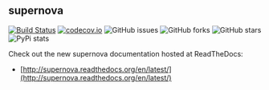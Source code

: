 ## supernova

[![Build Status](https://travis-ci.org/major/supernova.svg?branch=master)](https://travis-ci.org/major/supernova)
[![codecov.io](http://codecov.io/github/major/supernova/coverage.svg?branch=master)](http://codecov.io/github/major/supernova?branch=master)
![GitHub issues](https://img.shields.io/github/issues/major/supernova.svg)
![GitHub forks](https://img.shields.io/github/forks/major/supernova.svg)
![GitHub stars](https://img.shields.io/github/stars/major/supernova.svg)
![PyPi stats](https://img.shields.io/pypi/dm/supernova.svg)

Check out the new supernova documentation hosted at ReadTheDocs:

* [http://supernova.readthedocs.org/en/latest/](http://supernova.readthedocs.org/en/latest/)
